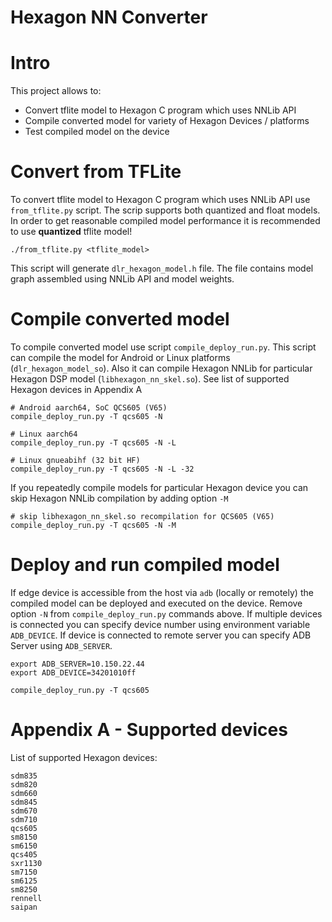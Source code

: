 # Hexagon NN Converter

# Intro
This project allows to:
- Convert tflite model to Hexagon C program which uses NNLib API
- Compile converted model for variety of Hexagon Devices / platforms
- Test compiled model on the device

# Convert from TFLite
To convert tflite model to Hexagon C program which uses NNLib API use `from_tflite.py` script.
The scrip supports both quantized and float models.
In order to get reasonable compiled model performance it is recommended to use **quantized** tflite model!
```
./from_tflite.py <tflite_model>
```
This script will generate `dlr_hexagon_model.h` file.
The file contains model graph assembled using NNLib API and model weights.

# Compile converted model
To compile converted model use script `compile_deploy_run.py`.
This script can compile the model for Android or Linux platforms (`dlr_hexagon_model_so`). 
Also it can compile Hexagon NNLib for particular Hexagon DSP model (`libhexagon_nn_skel.so`).
See list of supported Hexagon devices in Appendix A
```
# Android aarch64, SoC QCS605 (V65)
compile_deploy_run.py -T qcs605 -N

# Linux aarch64
compile_deploy_run.py -T qcs605 -N -L

# Linux gnueabihf (32 bit HF)
compile_deploy_run.py -T qcs605 -N -L -32

```
If you repeatedly compile models for particular Hexagon device you can skip Hexagon NNLib compilation by adding option `-M`
```
# skip libhexagon_nn_skel.so recompilation for QCS605 (V65)
compile_deploy_run.py -T qcs605 -N -M
```

# Deploy and run compiled model
If edge device is accessible from the host via `adb` (locally or remotely)
the compiled model can be deployed and executed on the device. 
Remove option `-N` from `compile_deploy_run.py` commands above.
If multiple devices is connected you can specify device number using environment variable `ADB_DEVICE`.
If device is connected to remote server you can specify ADB Server using `ADB_SERVER`.
```
export ADB_SERVER=10.150.22.44
export ADB_DEVICE=34201010ff

compile_deploy_run.py -T qcs605 
```

# Appendix A - Supported devices
List of supported Hexagon devices:
```
sdm835
sdm820
sdm660
sdm845
sdm670
sdm710
qcs605
sm8150
sm6150
qcs405
sxr1130
sm7150
sm6125
sm8250
rennell
saipan
```
